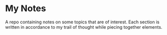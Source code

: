 # My Notes
A repo containing notes on some topics that are of interest.
Each section is written in accordance to my trail of thought while piecing together elements.
